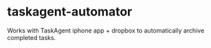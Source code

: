 taskagent-automator
===================

Works with TaskAgent iphone app + dropbox to automatically archive completed tasks.
